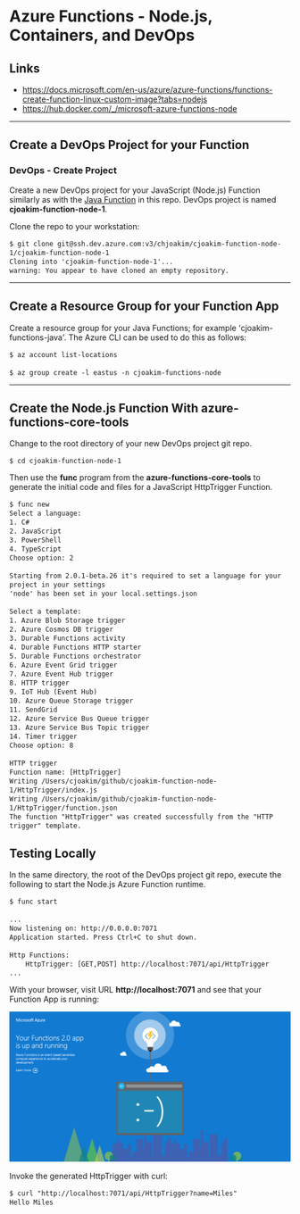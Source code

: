 # Azure Functions - Node.js, Containers, and DevOps

## Links

- https://docs.microsoft.com/en-us/azure/azure-functions/functions-create-function-linux-custom-image?tabs=nodejs
- https://hub.docker.com/_/microsoft-azure-functions-node

---

## Create a DevOps Project for your Function

### DevOps - Create Project 

Create a new DevOps project for your JavaScript (Node.js) Function similarly as with
the [Java Function](java-function.md) in this repo.  DevOps project is named 
**cjoakim-function-node-1**.

Clone the repo to your workstation:
```
$ git clone git@ssh.dev.azure.com:v3/chjoakim/cjoakim-function-node-1/cjoakim-function-node-1
Cloning into 'cjoakim-function-node-1'...
warning: You appear to have cloned an empty repository.
```

---

## Create a Resource Group for your Function App

Create a resource group for your Java Functions; for example 'cjoakim-functions-java'.
The Azure CLI can be used to do this as follows:
```
$ az account list-locations

$ az group create -l eastus -n cjoakim-functions-node
```

---

## Create the Node.js Function With azure-functions-core-tools

Change to the root directory of your new DevOps project git repo.
```
$ cd cjoakim-function-node-1
```

Then use the **func** program from the **azure-functions-core-tools** to generate
the initial code and files for a JavaScript HttpTrigger Function.
```
$ func new
Select a language:
1. C#
2. JavaScript
3. PowerShell
4. TypeScript
Choose option: 2

Starting from 2.0.1-beta.26 it's required to set a language for your project in your settings
'node' has been set in your local.settings.json

Select a template:
1. Azure Blob Storage trigger
2. Azure Cosmos DB trigger
3. Durable Functions activity
4. Durable Functions HTTP starter
5. Durable Functions orchestrator
6. Azure Event Grid trigger
7. Azure Event Hub trigger
8. HTTP trigger
9. IoT Hub (Event Hub)
10. Azure Queue Storage trigger
11. SendGrid
12. Azure Service Bus Queue trigger
13. Azure Service Bus Topic trigger
14. Timer trigger
Choose option: 8

HTTP trigger
Function name: [HttpTrigger]
Writing /Users/cjoakim/github/cjoakim-function-node-1/HttpTrigger/index.js
Writing /Users/cjoakim/github/cjoakim-function-node-1/HttpTrigger/function.json
The function "HttpTrigger" was created successfully from the "HTTP trigger" template.
```

## Testing Locally

In the same directory, the root of the DevOps project git repo, execute
the following to start the Node.js Azure Function runtime.
```
$ func start

...
Now listening on: http://0.0.0.0:7071
Application started. Press Ctrl+C to shut down.

Http Functions:
	HttpTrigger: [GET,POST] http://localhost:7071/api/HttpTrigger
...
```

With your browser, visit URL **http://localhost:7071** and see that your Function App
is running:

![node-func-app-started](img/node-func-app-started-localhost.png)

Invoke the generated HttpTrigger with curl:
```
$ curl "http://localhost:7071/api/HttpTrigger?name=Miles"
Hello Miles
```
